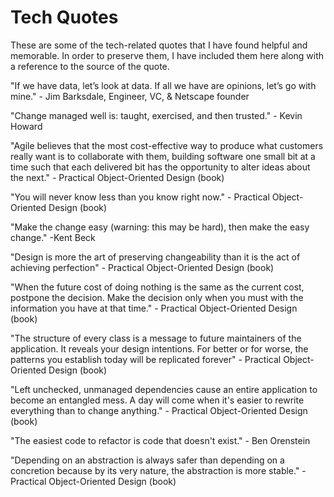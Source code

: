 # Tech Quotes

These are some of the tech-related quotes that I have found helpful and memorable. In order to preserve them, I have included them here along with a reference to the source of the quote.

"If we have data, let’s look at data. If all we have are opinions, let’s go with mine."​ - Jim Barksdale, ​Engineer, VC, & Netscape founder​

"Change managed well is​: taught​, exercised​, and then trusted​." - Kevin Howard

"Agile believes that the most cost-effective way to produce what customers really want is to collaborate with them, building software one small bit at a time such that each delivered bit has the opportunity to alter ideas about the next." - Practical Object-Oriented Design (book)

"You will never know less than you know right now." - Practical Object-Oriented Design (book)

"Make the change easy (warning: this may be hard), then make the easy change." -Kent Beck

"Design is more the art of preserving changeability than it is the act of achieving perfection" - Practical Object-Oriented Design (book)

"When the future cost of doing nothing is the same as the current cost, postpone the decision. Make the decision only when you must with the information you have at that time." - Practical Object-Oriented Design (book)

"The structure of every class is a message to future maintainers of the application. It reveals your design intentions. For better or for worse, the patterns you establish today will be replicated forever" - Practical Object-Oriented Design (book)

"Left unchecked, unmanaged dependencies cause an entire application to become an entangled mess. A day will come when it's easier to rewrite everything than to change anything." - Practical Object-Oriented Design (book)

"The easiest code to refactor is code that doesn't exist." - Ben Orenstein

"Depending on an abstraction is always safer than depending on a concretion because by its very nature, the abstraction is more stable." - Practical Object-Oriented Design (book)